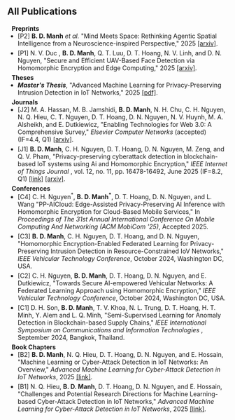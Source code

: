 ## All Publications <a id="all-pub"></a>
<!-- **************************************** Preprint start here **************************************** -->
<h4 style="margin:0 10px 0;"> Preprints</h4>
<ul style="margin:0 0 5px;">
<li><a><autocolor>
[P2] <strong>B. D. Manh</strong> <i>et al.</i> "Mind Meets Space: Rethinking Agentic Spatial Intelligence from a Neuroscience-inspired Perspective," 2025 <a href="https://arxiv.org/abs/2509.09154"> [arxiv]</a>.
</autocolor></a></li>
</ul>
<ul style="margin:0 0 5px;">
<li><a><autocolor>
[P1] N. V. Duc , <strong>B. D. Manh</strong>, Q. T. Luu, D. T. Hoang, N. V. Linh, and D. N. Nguyen, "Secure and Efficient UAV-Based Face Detection via Homomorphic Encryption and Edge Computing," 2025 <a href="https://arxiv.org/pdf/2507.09860"> [arxiv]</a>.
</autocolor></a></li>
</ul>

<!-- **************************************** Thesis start here **************************************** -->
<h4 style="margin:0 10px 0;"> Theses</h4>
<ul style="margin:0 0 5px;">
<li><a><autocolor>
<strong><i>Master's Thesis</i></strong>, "Advanced Machine Learning for Privacy-Preserving Intrusion Detection in IoT Networks," 2025 <a href="https://opus.lib.uts.edu.au/bitstream/10453/188070/1/thesis.pdf"> [pdf]</a>.
</autocolor></a></li>
</ul>

<!-- **************************************** Journal start here **************************************** -->
<h4 style="margin:0 10px 0;"> Journals</h4>
<ul style="margin:0 0 5px;">
<li><a><autocolor>
[J2] M. A. Hassan,  M. B. Jamshidi, <strong>B. D. Manh</strong>,  N. H. Chu, C. H. Nguyen, N. Q. Hieu,  C. T. Nguyen, D. T. Hoang, D. N. Nguyen, N. V. Huynh, M. A. Alsheikh, and E. Dutkiewicz, "Enabling Technologies for Web 3.0: A Comprehensive Survey," <i>Elsevier Computer Networks</i> (accepted) (IF=4.4, Q1) <a href="https://arxiv.org/abs/2401.10901"> [arxiv]</a>.
</autocolor></a></li>
</ul>

<ul style="margin:0 0 5px;">
<li><a><autocolor>
[J1] <strong>B. D. Manh</strong>, C. H. Nguyen, D. T. Hoang, D. N. Nguyen, M. Zeng, and Q. V. Pham, "Privacy-preserving cyberattack detection in blockchain-based IoT systems using Ai and Homomorphic Encryption," <i>IEEE Internet of Things Journal </i>, vol. 12, no. 11, pp. 16478-16492, June 2025 (IF=8.2, Q1) <a href="https://ieeexplore.ieee.org/abstract/document/10856250"> [link]</a> <a href="https://arxiv.org/pdf/2412.13522"> [arxiv]</a>.
</autocolor></a></li>
</ul>

<!-- **************************************** Conference start here **************************************** -->

<h4 style="margin:0 10px 0;"> Conferences</h4>

<ul style="margin:0 0 5px;">
<li><a><autocolor>
[C4] C. H. Nguyen<sup>*</sup>, <strong>B. D. Manh<sup>*</sup></strong>, D. T. Hoang, D. N. Nguyen, and L. Wang "PP-AICloud: Edge-Assisted Privacy-Preserving AI Inference with Homomorphic Encryption for Cloud-Based Mobile Services," In <i>Proceedings of The 31st Annual International Conference On Mobile Computing And Networking (ACM MobiCom '25)</i>, Accepted 2025.
</autocolor></a></li>
</ul>

<ul style="margin:0 0 5px;">
<li><a><autocolor>
[C3] <strong>B. D. Manh</strong>, C. H. Nguyen, D. T. Hoang, and D. N. Nguyen, "Homomorphic Encryption-Enabled Federated Learning for Privacy-Preserving Intrusion Detection in Resource-Constrained IoV Networks," <i>IEEE Vehicular Technology Conference</i>, October 2024, Washington DC, USA.
</autocolor></a></li>
</ul>

<ul style="margin:0 0 5px;">
<li><a><autocolor>
[C2] C. H. Nguyen, <strong>B. D. Manh</strong>, D. T. Hoang, D. N. Nguyen, and E. Dutkiewicz, "Towards Secure AI-empowered Vehicular Networks: A Federated Learning Approach using Homomorphic Encryption,"  <i>IEEE Vehicular Technology Conference</i>, October 2024, Washington DC, USA.
</autocolor></a></li>
</ul>

<ul style="margin:0 0 5px;">
<li><a><autocolor>
[C1] D. H. Son, <strong>B. D. Manh</strong>, T. V. Khoa, N. L. Trung, D. T. Hoang, H. T. Minh, Y. Alem and L. Q. Minh, "Semi-Supervised Learning for Anomaly Detection in Blockchain-based Supply Chains," <i>IEEE International Symposium on Communications and Information Technologies </i>, September 2024, Bangkok, Thailand.
</autocolor></a></li>
</ul>
<!-- **************************************** Books start here **************************************** -->

<h4 style="margin:0 10px 0;"> Book Chapters</h4>

<ul style="margin:0 0 5px;">
<li><a><autocolor>
[B2] <strong>B. D. Manh</strong>, N. Q. Hieu, D. T. Hoang, D. N. Nguyen, and E. Hossain, "Machine Learning or Cyber-Attack Detection in IoT Networks: An Overview," <i>Advanced Machine Learning for Cyber-Attack Detection in IoT Networks</i>, 2025 <a href="https://www.sciencedirect.com/science/article/abs/pii/B9780443290329000063"> [link]</a>.
</autocolor></a></li>
</ul>

<ul style="margin:0 0 5px;">
<li><a><autocolor>
[B1] N. Q. Hieu, <strong>B. D. Manh</strong>, D. T. Hoang, D. N. Nguyen, and E. Hossain, "Challenges and Potential Research Directions for Machine Learning-based Cyber-Attack Detection in IoT Networks," <i>Advanced Machine Learning for Cyber-Attack Detection in IoT Networks</i>, 2025 <a href="https://www.sciencedirect.com/science/article/abs/pii/B978044329032900018X"> [link]</a>.
</autocolor></a></li>
</ul>
